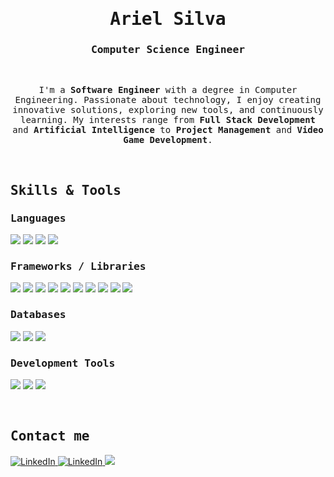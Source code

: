 <h1 align="center"><samp>Ariel Silva</samp></h1>
<h3 align="center"><samp>Computer Science Engineer</samp></h3>
<br>
<p align="center"><samp>
    I'm a <strong>Software Engineer</strong> with a degree in Computer Engineering. Passionate about technology, I enjoy creating innovative solutions, exploring new tools, and continuously learning. My interests range from <strong>Full Stack Development</strong> and <strong>Artificial Intelligence</strong> to <strong>Project Management</strong> and <strong>Video Game Development</strong>.
</samp></p>

<br>

<h2 align="start"><samp>Skills & Tools</samp></h3>
<h3 align="start"><samp>Languages</samp></h3>
<p align="start">
    <img src="https://img.shields.io/badge/javascript-%23323330.svg?style=for-the-badge&logo=javascript&logoColor=%23F7DF1E">
    <img src="https://img.shields.io/badge/typescript-%23007ACC.svg?style=for-the-badge&logo=typescript&logoColor=white">
    <img src="https://img.shields.io/badge/python-3670A0?style=for-the-badge&logo=python&logoColor=ffdd54">
    <img src="https://img.shields.io/badge/java-%23ED8B00.svg?style=for-the-badge&logo=openjdk&logoColor=white">
</p>

<h3 align="start"><samp>Frameworks / Libraries</samp></h3>
<p align="start">
    <img src="https://img.shields.io/badge/astro-%232C2052.svg?style=for-the-badge&logo=astro&logoColor=white">
    <img src="https://img.shields.io/badge/Ionic-%233880FF.svg?style=for-the-badge&logo=Ionic&logoColor=white">
    <img src="https://img.shields.io/badge/angular-%23DD0031.svg?style=for-the-badge&logo=angular&logoColor=white">
    <img src="https://img.shields.io/badge/react-%2320232a.svg?style=for-the-badge&logo=react&logoColor=%2361DAFB">
    <img src="https://img.shields.io/badge/tailwindcss-%2338B2AC.svg?style=for-the-badge&logo=tailwind-css&logoColor=white">
    <img src="https://img.shields.io/badge/TensorFlow-%23FF6F00.svg?style=for-the-badge&logo=TensorFlow&logoColor=white">
    <img src="https://img.shields.io/badge/Keras-%23D00000.svg?style=for-the-badge&logo=Keras&logoColor=white">
    <img src="https://img.shields.io/badge/django-%23092E20.svg?style=for-the-badge&logo=django&logoColor=white">
    <img src="https://img.shields.io/badge/FastAPI-005571?style=for-the-badge&logo=fastapi">
    <img src="https://img.shields.io/badge/express.js-%23404d59.svg?style=for-the-badge&logo=express&logoColor=%2361DAFB">
</p>

<h3 align="start"><samp>Databases</samp></h3>
<p align="start">
    <img src="https://img.shields.io/badge/MongoDB-%234ea94b.svg?style=for-the-badge&logo=mongodb&logoColor=white">
    <img src="https://img.shields.io/badge/mysql-4479A1.svg?style=for-the-badge&logo=mysql&logoColor=white">
    <img src="https://img.shields.io/badge/SurrealDB-FF00A0?style=for-the-badge&logo=surrealdb&logoColor=white">
</p>

<h3 align="start"><samp>Development Tools</samp></h3>
<p align="start">
    <img src="https://img.shields.io/badge/git-%23F05033.svg?style=for-the-badge&logo=git&logoColor=white">
    <img src="https://img.shields.io/badge/figma-%23F24E1E.svg?style=for-the-badge&logo=figma&logoColor=white">
    <img src="https://img.shields.io/badge/Visual%20Studio%20Code-0078d7.svg?style=for-the-badge&logo=visual-studio-code&logoColor=white">
</p>

<br>
<h2 align="start"><samp>Contact me</samp></h3>
<p align="start">
    <a href="https://www.linkedin.com/in/arielsilvar/" target="_blank" style="underline: none;">
        <img src="https://img.shields.io/badge/LinkedIn-%230077B5.svg?&style=for-the-badge&logo=linkedin&logoColor=white" alt="LinkedIn">
    </a>
    <a href="mailto:arielsilvar.dev@gmail.com" target="_blank" style="underline: none;">
        <img src="https://img.shields.io/badge/Email-%23DD0031.svg?&style=for-the-badge&logo=gmail&logoColor=white" alt="LinkedIn">
    </a>
    <a href="https://x.com/Alwexisss" target="_blank" style="underline: none;">
        <img src="https://img.shields.io/badge/X-%2320232a.svg?&style=for-the-badge&logo=x&logoColor=white">
    </a>
</p>
